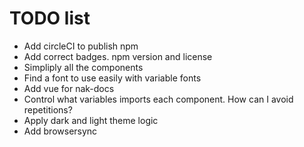 # TODO list

- Add circleCI to publish npm
- Add correct badges. npm version and license
- Simpliply all the components
- Find a font to use easily with variable fonts
- Add vue for nak-docs
- Control what variables imports each component. How can I avoid repetitions?
- Apply dark and light theme logic
- Add browsersync